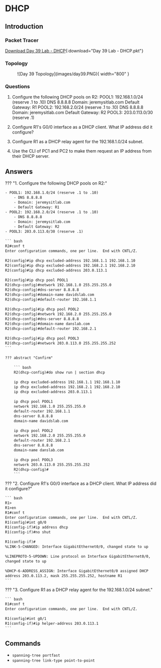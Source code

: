 # DHCP

## Introduction

### Packet Tracer

[Download Day 39 Lab - DHCP](../assets/packet-tracer-files/Day%2039%20Lab%20-%20DHCP.pkt){:download="Day 39 Lab - DHCP.pkt"}

### Topology

<figure markdown>
  ![Day 39 Topology](images/day39.PNG){ width="800" }
  <figcaption></figcaption>
</figure>

### Questions

1. Configure the following DHCP pools on R2:
POOL1: 192.168.1.0/24 (reserve .1 to .10)
     DNS 8.8.8.8
     Domain: jeremysitlab.com
     Default Gateway: R1
POOL2: 192.168.2.0/24 (reserve .1 to .10)
     DNS 8.8.8.8
     Domain: jeremysitlab.com
     Default Gateway: R2
POOL3: 203.0.113.0/30 (reserve .1)

2. Configure R1's G0/0 interface as a DHCP client. What IP address did it configure?

3. Configure R1 as a DHCP relay agent for the 192.168.1.0/24 subnet.
 
4. Use the CLI of PC1 and PC2 to make them request an IP address 
    from their DHCP server.

## Answers


??? "1. Configure the following DHCP pools on R2:"

    - POOL1: 192.168.1.0/24 (reserve .1 to .10)
        - DNS 8.8.8.8
        - Domain: jeremysitlab.com
        - Default Gateway: R1
    - POOL2: 192.168.2.0/24 (reserve .1 to .10)
        - DNS 8.8.8.8
        - Domain: jeremysitlab.com
        - Default Gateway: R2
    - POOL3: 203.0.113.0/30 (reserve .1)

    ``` bash
    R2#conf t
    Enter configuration commands, one per line.  End with CNTL/Z.

    R2(config)#ip dhcp excluded-address 192.168.1.1 192.168.1.10
    R2(config)#ip dhcp excluded-address 192.168.2.1 192.168.2.10
    R2(config)#ip dhcp excluded-address 203.0.113.1

    R2(config)#ip dhcp pool POOL1
    R2(dhcp-config)#network 192.168.1.0 255.255.255.0
    R2(dhcp-config)#dns-server 8.8.8.8
    R2(dhcp-config)#domain-name davidslab.com
    R2(dhcp-config)#default-router 192.168.1.1

    R2(dhcp-config)#ip dhcp pool POOL2
    R2(dhcp-config)#network 192.168.2.0 255.255.255.0
    R2(dhcp-config)#dns-server 8.8.8.8
    R2(dhcp-config)#domain-name danslab.com
    R2(dhcp-config)#default-router 192.168.2.1

    R2(dhcp-config)#ip dhcp pool POOL3
    R2(dhcp-config)#network 203.0.113.0 255.255.255.252
    ```

    ??? abstract "Confirm"

        ``` bash
        R2(dhcp-config)#do show run | section dhcp

        ip dhcp excluded-address 192.168.1.1 192.168.1.10
        ip dhcp excluded-address 192.168.2.1 192.168.2.10
        ip dhcp excluded-address 203.0.113.1

        ip dhcp pool POOL1
        network 192.168.1.0 255.255.255.0
        default-router 192.168.1.1
        dns-server 8.8.8.8
        domain-name davidslab.com

        ip dhcp pool POOL2
        network 192.168.2.0 255.255.255.0
        default-router 192.168.2.1
        dns-server 8.8.8.8
        domain-name danslab.com
        
        ip dhcp pool POOL3
        network 203.0.113.0 255.255.255.252
        R2(dhcp-config)#
        ```

??? "2. Configure R1's G0/0 interface as a DHCP client. What IP address did it configure?"

    ``` bash
    R1>
    R1>en
    R1#conf t
    Enter configuration commands, one per line.  End with CNTL/Z.
    R1(config)#int g0/0
    R1(config-if)#ip address dhcp
    R1(config-if)#no shut

    R1(config-if)#
    %LINK-5-CHANGED: Interface GigabitEthernet0/0, changed state to up

    %LINEPROTO-5-UPDOWN: Line protocol on Interface GigabitEthernet0/0, changed state to up

    %DHCP-6-ADDRESS_ASSIGN: Interface GigabitEthernet0/0 assigned DHCP address 203.0.113.2, mask 255.255.255.252, hostname R1
    ```

??? "3. Configure R1 as a DHCP relay agent for the 192.168.1.0/24 subnet."

    ``` bash
    R1#conf t
    Enter configuration commands, one per line.  End with CNTL/Z.

    R1(config)#int g0/1
    R1(config-if)#ip helper-address 203.0.113.1
    ```

## Commands

* `spanning-tree portfast `
* `spanning-tree link-type point-to-point `

  